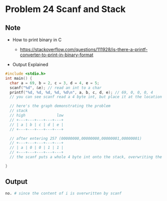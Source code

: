 Problem 24 Scanf and Stack 
===

Note
---
- How to print binary in C
    - https://stackoverflow.com/questions/111928/is-there-a-printf-converter-to-print-in-binary-format

- Output Explained

```c
#include <stdio.h>
int main() {
  char a = 69, b = 2, c = 3, d = 4, e = 5;
  scanf("%d", &e); // read an int to a char
  printf("%d, %d, %d, %d, %d\n", a, b, c, d, e); // 69, 0, 0, 0, 4
  // you can see scanf read a 4 byte int, but place it at the location of 'e', which is 1 byte. 

  // here's the graph demonstrating the problem
  // stack
  // high              low
  // +---+---+---+---+---+
  // | a | b | c | d | e |
  // +---+---+---+---+---+

  // after entering 257 (00000000,00000000,00000001,00000001)
  // +---+---+---+---+---+
  // | a | 0 | 0 | 1 | 1 |
  // +---+---+---+---+---+
  // the scanf puts a whole 4 byte int onto the stack, overwriting the content of b, c, d

}


```
Output
---
```sh
no. # since the content of i is overwritten by scanf
```